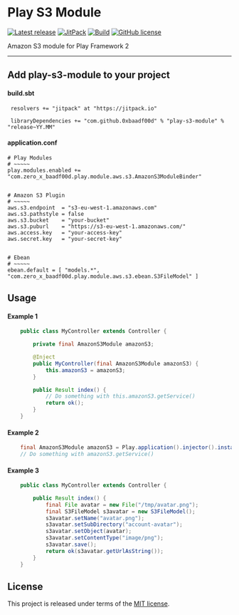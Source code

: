 # Play S3 Module


[![Latest release](https://img.shields.io/badge/latest_release-16.05-orange.svg)](https://github.com/0xbaadf00d/play-s3-module/releases)
[![JitPack](https://jitpack.io/v/0xbaadf00d/play-s3-module.svg)](https://jitpack.io/#0xbaadf00d/play-s3-module)
[![Build](https://img.shields.io/travis-ci/0xbaadf00d/play-s3-module.svg?branch=master&style=flat)](https://travis-ci.org/0xbaadf00d/play-s3-module)
[![GitHub license](https://img.shields.io/badge/license-MIT-blue.svg)](https://raw.githubusercontent.com/0xbaadf00d/play-s3-module/master/LICENSE)

Amazon S3 module for Play Framework 2
*****

## Add play-s3-module to your project

#### build.sbt

     resolvers += "jitpack" at "https://jitpack.io"

     libraryDependencies += "com.github.0xbaadf00d" % "play-s3-module" % "release~YY.MM"

#### application.conf

    # Play Modules
    # ~~~~~
    play.modules.enabled += "com.zero_x_baadf00d.play.module.aws.s3.AmazonS3ModuleBinder"


    # Amazon S3 Plugin
    # ~~~~~
    aws.s3.endpoint  = "s3-eu-west-1.amazonaws.com"
    aws.s3.pathstyle = false
    aws.s3.bucket    = "your-bucket"
    aws.s3.puburl    = "https://s3-eu-west-1.amazonaws.com/"
    aws.access.key   = "your-access-key"
    aws.secret.key   = "your-secret-key"


    # Ebean
    # ~~~~~
    ebean.default = [ "models.*", "com.zero_x_baadf00d.play.module.aws.s3.ebean.S3FileModel" ]




## Usage

#### Example 1

```java
    public class MyController extends Controller {

        private final AmazonS3Module amazonS3;

        @Inject
        public MyController(final AmazonS3Module amazonS3) {
            this.amazonS3 = amazonS3;
        }

        public Result index() {
            // Do something with this.amazonS3.getService()
            return ok();
        }
    }
```


#### Example 2

```java
    final AmazonS3Module amazonS3 = Play.application().injector().instanceOf(AmazonS3Module.class);
    // Do something with amazonS3.getService()
```


#### Example 3

```java
    public class MyController extends Controller {

        public Result index() {
            final File avatar = new File("/tmp/avatar.png");
            final S3FileModel s3avatar = new S3FileModel();
            s3avatar.setName("avatar.png");
            s3avatar.setSubDirectory("account-avatar");
            s3avatar.setObject(avatar);
            s3avatar.setContentType("image/png");
            s3avatar.save();
            return ok(s3avatar.getUrlAsString());
        }
    }
```



## License
This project is released under terms of the [MIT license](https://raw.githubusercontent.com/0xbaadf00d/play-s3-module/master/LICENSE).
